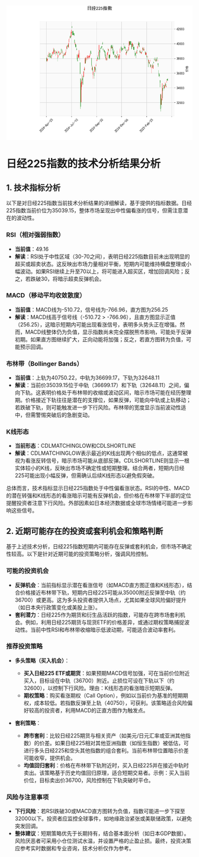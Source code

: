 ![图](N225.png)

# 日经225指数的技术分析结果分析

## 1. 技术指标分析
以下是对日经225指数当前技术分析结果的详细解读，基于提供的指标数据。日经225指数当前价位为35039.15，整体市场呈现出中性偏看涨的信号，但需注意潜在的波动性。

### RSI（相对强弱指数）
- **当前值**：49.16
- **解读**：RSI处于中性区域（30-70之间），表明日经225指数目前未出现明显的超买或超卖状态。这反映出市场力量相对平衡，短期内可能维持横盘整理或小幅波动。如果RSI继续上升至70以上，将可能进入超买区，增加回调风险；反之，若跌破30，将暗示超卖反弹机会。

### MACD（移动平均收敛散度）
- **当前值**：MACD线为-510.72，信号线为-766.96，直方图为256.25
- **解读**：MACD线高于信号线（-510.72 > -766.96），且直方图显示正值（256.25），这暗示短期内可能出现看涨信号，表明多头势头正在增强。然而，MACD线整体仍为负值，显示指数尚未完全摆脱熊市影响，可能处于反弹初期。如果直方图继续扩大，正向动能将加强；反之，若直方图转为负值，可能预示回调。

### 布林带（Bollinger Bands）
- **当前值**：上轨为40750.22，中轨为36699.17，下轨为32648.11
- **解读**：当前价35039.15位于中轨（36699.17）和下轨（32648.11）之间，偏向下轨。这表明价格处于布林带的收缩或波动区间，暗示市场可能在经历整理期。价格接近下轨往往是潜在的支撑位，如果反弹，可能向中轨或上轨移动；若跌破下轨，则可能触发进一步下行风险。布林带的宽度显示当前波动性适中，但需警惕突破后的急剧变动。

### K线形态
- **当前形态**：CDLMATCHINGLOW和CDLSHORTLINE
- **解读**：CDLMATCHINGLOW表示最近的K线出现两个相似的低点，这通常被视为看涨反转信号，暗示市场可能从底部反弹。CDLSHORTLINE则显示一根实体较小的K线，反映出市场不确定性或短期整理。结合两者，短期内日经225可能出现小幅反弹，但需确认后续K线形态以避免假突破。

总体而言，技术指标显示日经225指数处于中性偏看涨状态。RSI的中性、MACD的潜在转强和K线形态的看涨暗示可能有反弹机会，但价格在布林带下半部的定位提醒投资者注意下行风险。外部因素如日本经济数据或全球市场情绪可能进一步影响这些信号。

## 2. 近期可能存在的投资或套利机会和策略判断
基于上述技术分析，日经225指数短期内可能存在反弹或套利机会，但市场不确定性较高。以下是针对近期可能的投资策略分析，强调风险控制。

### 可能的投资机会
- **反弹机会**：当前指标显示潜在看涨信号（如MACD直方图正值和K线形态），结合价格接近布林带下轨，短期内日经225可能从35000附近反弹至中轨（约36700）或更高。这为多头投资者提供入场点，尤其如果全球风险偏好提升（如日本央行政策变化或美股上涨）。
- **套利潜力**：日经225作为期货和衍生品活跃的指数，可能存在跨市场套利机会。例如，利用日经225期货与现货ETF的价格差异，或通过期权策略捕捉波动性。当前中性RSI和布林带收缩暗示低波动期，可能适合波动率套利。

### 推荐投资策略
- **多头策略（买入机会）**：
  - **买入日经225 ETF或期货**：如果预期MACD信号加强，可在当前价位附近买入，目标设在中轨（36700）附近。止损位可设在下轨以下（约32600），以控制下行风险。理由：K线形态的看涨暗示短期反弹。
  - **期权策略**：购买看涨期权（Call Option），例如以当前价为基准的短期期权，成本较低。若指数反弹至上轨（40750），可获利。该策略适合风险偏好较高的投资者，利用MACD的正直方图作为触发点。
  
- **套利策略**：
  - **跨市套利**：比较日经225期货与相关资产（如美元/日元汇率或亚洲其他指数）的价差。如果日经225相对其他亚洲指数（如恒生指数）被低估，可进行多头日经225和空头其他指数的组合套利。当前布林带位置暗示价差可能收窄，提供机会。
  - **均值回归套利**：价格在布林带下轨附近时，买入日经225并在接近中轨时卖出。该策略基于历史均值回归原理，适合短期交易者。示例：买入当前价位，目标卖出价36700，风险控制在下轨突破时平仓。

### 风险与注意事项
- **下行风险**：若RSI跌破30或MACD直方图转为负值，指数可能进一步下探至32000以下。投资者应监控全球事件，如地缘政治紧张或美联储政策，以避免突发回调。
- **整体建议**：短期策略优先于长期持有，结合基本面分析（如日本GDP数据）。风险厌恶者可采用小仓位测试水温，并设置严格的止盈止损。最终，投资决策应参考实时数据和专业咨询，技术分析仅作为参考。